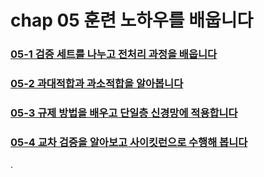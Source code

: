 # chap 05 훈련 노하우를 배웁니다

### [05-1 검증 세트를 나누고 전처리 과정을 배웁니다](https://github.com/hyunmin0317/DeepLearning_Study/blob/master/chap05/section1/github/chap05-1.md)

### [05-2 과대적합과 과소적합을 알아봅니다](https://github.com/hyunmin0317/DeepLearning_Study/blob/master/chap05/section2/github/chap05-2.md)

### [05-3 규제 방법을 배우고 단일층 신경망에 적용합니다](https://github.com/hyunmin0317/DeepLearning_Study/blob/master/chap05/section3/github/chap05-3.md)

### [05-4 교차 검증을 알아보고 사이킷런으로 수행해 봅니다](https://github.com/hyunmin0317/DeepLearning_Study/blob/master/chap05/section4/github/chap05-4.md)

.